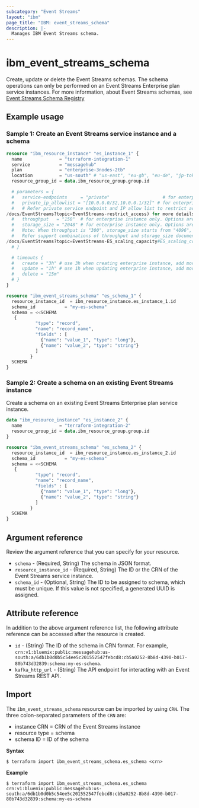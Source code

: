 ```yaml
---
subcategory: "Event Streams"
layout: "ibm"
page_title: "IBM: event_streams_schema"
description: |-
  Manages IBM Event Streams schema.
---
```


# ibm_event_streams_schema

Create, update or delete the Event Streams schemas. The schema operations can only be performed on an Event Streams Enterprise plan service instances. For more information, about Event Streams schemas, see [Event Streams Schema Registry](https://cloud.ibm.com/docs/EventStreams?topic=EventStreams-ES_schema_registry)

## Example usage

### Sample 1: Create an Event Streams service instance and a schema


```terraform
resource "ibm_resource_instance" "es_instance_1" {
  name              = "terraform-integration-1"
  service           = "messagehub"
  plan              = "enterprise-3nodes-2tb" 
  location          = "us-south" # "us-east", "eu-gb", "eu-de", "jp-tok", "au-syd"
  resource_group_id = data.ibm_resource_group.group.id

  # parameters = {
  #   service-endpoints     = "private"                    # for enterprise instance only, Options are: "public", "public-and-private", "private". Default is "public" when not specified.
  #   private_ip_allowlist = "[10.0.0.0/32,10.0.0.1/32]" # for enterprise instance only. Specify 1 or more IP range in CIDR format.
  #   # Refer private service endpoint and IP allow list to restrict access documentation, (
/docs/EventStreams?topic=EventStreams-restrict_access) for more details.
  #   throughput   = "150"  # for enterprise instance only. Options are: "150", "300", "450". Default is "150".
  #   storage_size = "2048" # for enterprise instance only. Options are: "2048", "4096", "6144", "8192", "10240", "12288". Default is "2048".
  #   Note: When throughput is "300", storage_size starts from "4096",  when throughput is "450", storage_size starts from "6144".
  #   Refer support combinations of throughput and storage_size documentation (
/docs/EventStreams?topic=EventStreams-ES_scaling_capacity#ES_scaling_combinations) for more details.
  # }

  # timeouts {
  #   create = "3h" # use 3h when creating enterprise instance, add more 1h for each level of non-default throughput, add more 30m for each level of non-default storage_size
  #   update = "1h" # use 1h when updating enterprise instance, add more 1h for each level of non-default throughput, add more 30m for each level of non-default storage_size
  #   delete = "15m"
  # }
}

resource "ibm_event_streams_schema" "es_schema_1" {
  resource_instance_id  = ibm_resource_instance.es_instance_1.id
  schema_id           = "my-es-schema"
  schema = <<SCHEMA
   {
           "type": "record",
           "name": "record_name",
           "fields" : [
             {"name": "value_1", "type": "long"},
             {"name": "value_2", "type": "string"}
           ]
         }
  SCHEMA
}

```

### Sample 2: Create a schema on an existing Event Streams instance

Create a schema on an existing Event Streams Enterprise plan service instance.
 
```terraform
data "ibm_resource_instance" "es_instance_2" {
  name              = "terraform-integration-2"
  resource_group_id = data.ibm_resource_group.group.id
}

resource "ibm_event_streams_schema" "es_schema_2" {
  resource_instance_id  = ibm_resource_instance.es_instance_2.id
  schema_id           = "my-es-schema"
  schema = <<SCHEMA
   {
           "type": "record",
           "name": "record_name",
           "fields" : [
             {"name": "value_1", "type": "long"},
             {"name": "value_2", "type": "string"}
           ]
         }
  SCHEMA
}

```

## Argument reference
Review the argument reference that you can specify for your resource. 

- `schema` - (Required, String) The schema in JSON format.
- `resource_instance_id` - (Required, String) The ID or the CRN of the Event Streams service instance.
- `schema_id` - (Optional, String) The ID to be assigned to schema, which must be unique. If this value is not specified, a generated UUID is assigned.

## Attribute reference

In addition to the above argument reference list, the following attribute reference can be accessed after the resource is created. 

- `id` - (String) The ID of the schema in CRN format. For example, `crn:v1:bluemix:public:messagehub:us-south:a/6db1b0d0b5c54ee5c201552547febcd8:cb5a0252-8b8d-4390-b017-80b743d32839:schema:my-es-schema`.
- `kafka_http_url` - (String) The API endpoint for interacting with an Event Streams REST API.

## Import

The `ibm_event_streams_schema` resource can be imported by using `CRN`. The three colon-separated parameters of the `CRN` are:
  - instance CRN  = CRN of the Event Streams instance
  - resource type = schema
  - schema ID = ID of the schema
  
**Syntax**

```
$ terraform import ibm_event_streams_schema.es_schema <crn>

```

**Example**

```
$ terraform import ibm_event_streams_schema.es_schema crn:v1:bluemix:public:messagehub:us-south:a/6db1b0d0b5c54ee5c201552547febcd8:cb5a0252-8b8d-4390-b017-80b743d32839:schema:my-es-schema
```
